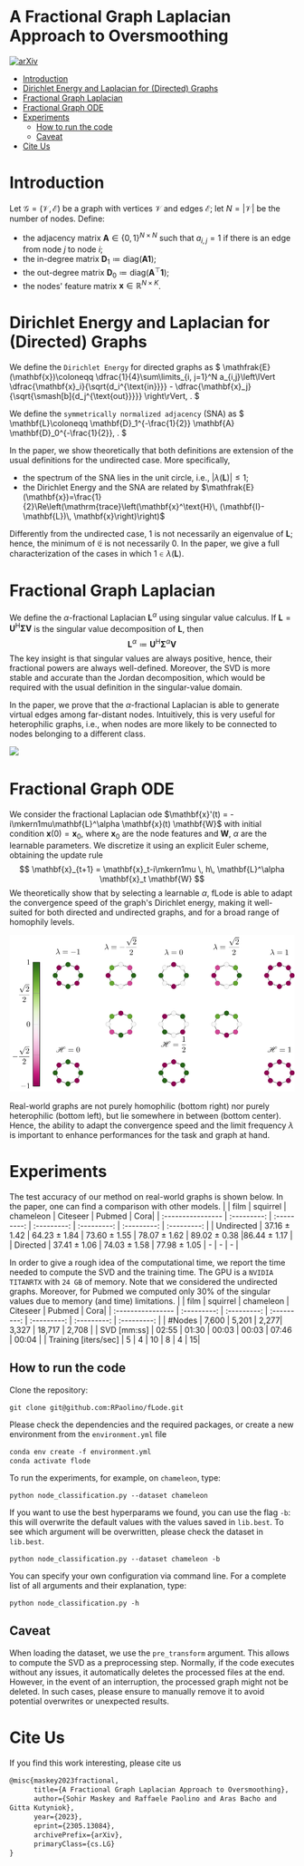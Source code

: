 # A Fractional Graph Laplacian Approach to Oversmoothing
[![arXiv](https://img.shields.io/badge/arXiv-cs-blueviolet.svg)](https://arxiv.org/abs/2305.13084)
+ [Introduction](#introduction)
+ [Dirichlet Energy and Laplacian for (Directed) Graphs](#dirichlet-energy-and-laplacian-for-directed-graphs)
+ [Fractional Graph Laplacian](#fractional-graph-laplacian)
+ [Fractional Graph ODE](#fractional-graph-ode)
+ [Experiments](#experiments)
    - [How to run the code](#how-to-run-the-code)
    - [Caveat](#caveat)
+ [Cite Us](#cite-us)

# Introduction
Let $\mathcal{G}=(\mathcal{V}, \mathcal{E})$ be a graph with vertices $\mathcal{V}$ and edges $\mathcal{E}$; let $N=\lvert \mathcal{V}\rvert$ be the number of nodes. Define:
- the adjacency matrix $\mathbf{A}\in\{0, 1\}^{N\times N}$ such that $a_{i, j}=1$ if there is an edge from node $j$ to node $i$;
- the in-degree matrix $\mathbf{D}_1 \coloneqq \mathrm{diag}(\mathbf{A}\mathbf{1})$;
- the out-degree matrix $\mathbf{D}_0 \coloneqq \mathrm{diag}(\mathbf{A}^\top\mathbf{1})$;
- the nodes' feature matrix $\mathbf{x}\in\mathbb{R}^{N\times K}$.

#  Dirichlet Energy and Laplacian for (Directed) Graphs
We define the ``Dirichlet Energy`` for directed graphs as 
$
\mathfrak{E}(\mathbf{x})\coloneqq \dfrac{1}{4}\sum\limits_{i, j=1}^N a_{i,j}\left\lVert \dfrac{\mathbf{x}_i}{\sqrt{d_i^{\text{in}}}} - \dfrac{\mathbf{x}_j}{\sqrt{\smash[b]{d_j^{\text{out}}}}} \right\rVert\, .
$

We define the ``symmetrically normalized adjacency`` (SNA) as 
$
\mathbf{L}\coloneqq \mathbf{D}_1^{-\frac{1}{2}} \mathbf{A} \mathbf{D}_0^{-\frac{1}{2}}\, .
$

In the paper, we show theoretically that both definitions are extension of the usual definitions for the undirected case. More specifically,
- the spectrum of the SNA lies in the unit circle, i.e., $\lvert\lambda(\mathbf{L})\rvert \leq 1$;
- the Dirichlet Energy and the SNA are related by $\mathfrak{E}(\mathbf{x})=\frac{1}{2}\Re\left(\mathrm{trace}\left(\mathbf{x}^\text{H}\, (\mathbf{I}-\mathbf{L})\, \mathbf{x}\right)\right)$

Differently from the undirected case, $1$ is not necessarily an eigenvalue of $\mathbf{L}$; hence, the minimum of $\mathfrak{E}$ is not necessarily $0$. In the paper, we give a full characterization of the cases in which $1\in\lambda(\mathbf{L})$.

# Fractional Graph Laplacian

We define the $\alpha$-fractional Laplacian $\mathbf{L}^\alpha$ using singular value calculus. If $\mathbf{L}=\mathbf{U}^\text{H}\mathbf{\Sigma}\mathbf{V}$ is the singular value decomposition of $\mathbf{L}$, then
$$
\mathbf{L}^\alpha \coloneqq \mathbf{U}^\text{H}\mathbf{\Sigma}^{\alpha}\mathbf{V}
$$
The key insight is that singular values are always positive, hence, their fractional powers are always well-defined. Moreover, the SVD is more stable and accurate than the Jordan decomposition, which would be required with the usual definition in the singular-value domain.


In the paper, we prove that the $\alpha$-fractional Laplacian is able to generate virtual edges among far-distant nodes. Intuitively, this is very useful for heterophilic graphs, i.e., when nodes are more likely to be connected to nodes belonging to a different class.

<img style="float: center;" src="imgs/fL.gif"/>



# Fractional Graph ODE
We consider the fractional Laplacian ode $\mathbf{x}'(t) = -i\mkern1mu\mathbf{L}^\alpha \mathbf{x}(t) \mathbf{W}$ with initial condition $\mathbf{x}(0)=\mathbf{x}_0$, where $\mathbf{x}_0$ are the node features and $\mathbf{W}$, $\alpha$ are the learnable parameters. We discretize it using an explicit Euler scheme, obtaining the update rule
$$
\mathbf{x}_{t+1} = \mathbf{x}_t-i\mkern1mu \, h\, \mathbf{L}^\alpha \mathbf{x}_t \mathbf{W}
$$
We theoretically show that by selecting a learnable $\alpha$, fLode is able to adapt the convergence speed of the graph's Dirichlet energy, making it well-suited for both directed and undirected graphs, and for a broad range of homophily levels.

<img style="float: center;" img src="imgs/C8_eigs.svg">

Real-world graphs are not purely homophilic (bottom right) nor purely heterophilic (bottom left), but lie somewhere in between (bottom center). Hence, the ability to adapt the convergence speed and the limit frequency $\lambda$ is important to enhance performances for the task and graph at hand.


# Experiments

The test accuracy of our method on real-world graphs is shown below. In the paper, one can find a comparison with other models.
|               | film | squirrel | chameleon | Citeseer | Pubmed | Cora|
| :---------------- | :---------: | :---------: | :---------: | :---------: | :---------: | :---------: |
| Undirected | 37.16 ± 1.42 | 64.23 ± 1.84 | 73.60 ± 1.55 | 78.07 ± 1.62 | 89.02 ± 0.38 |86.44 ± 1.17 |
| Directed   | 37.41 ± 1.06 | 74.03 ± 1.58 | 77.98 ± 1.05 | - | - | - |


In order to give a rough idea of the computational time, we report the time needed to compute the SVD and the training time. The GPU is a `NVIDIA TITANRTX` with `24 GB` of memory. Note that we considered the undirected graphs. Moreover, for Pubmed we computed only 30% of the singular values due to memory (and time) limitations.
|               | film | squirrel | chameleon | Citeseer | Pubmed | Cora|
| :---------------- | :---------: | :---------: | :---------: | :---------: | :---------: | :---------: |
| #Nodes  | 7,600  |  5,201 | 2,277|  3,327 | 18,717  | 2,708  |
| SVD [mm:ss] |   02:55   | 01:30 | 00:03 | 00:03 | 07:46 | 00:04 |
| Training [iters/sec] | 5 | 4 | 10 | 8 | 4 | 15|
## How to run the code
Clone the repository:
```
git clone git@github.com:RPaolino/fLode.git
```
Please check the dependencies and the required packages, or create a new environment from the `environment.yml` file
```
conda env create -f environment.yml
conda activate flode
```
To run the experiments, for example, on `chameleon`, type:
```
python node_classification.py --dataset chameleon
```
If you want to use the best hyperparams we found, you can use the flag `-b`: this will overwrite the default values with the values saved in `lib.best`. To see which argument will be overwritten, please check the dataset in `lib.best`. 
```
python node_classification.py --dataset chameleon -b
```

You can specify your own configuration via command line. For a complete list of all arguments and their explanation, type:
```
python node_classification.py -h
```

## Caveat
When loading the dataset, we use the `pre_transform` argument. This allows to compute the SVD as a preprocessing step. Normally, if the code executes without any issues, it automatically deletes the processed files at the end. However, in the event of an interruption, the processed graph might not be deleted. In such cases, please ensure to manually remove it to avoid potential overwrites or unexpected results.

# Cite Us
If you find this work interesting, please cite us
```
@misc{maskey2023fractional,
      title={A Fractional Graph Laplacian Approach to Oversmoothing}, 
      author={Sohir Maskey and Raffaele Paolino and Aras Bacho and Gitta Kutyniok},
      year={2023},
      eprint={2305.13084},
      archivePrefix={arXiv},
      primaryClass={cs.LG}
}
```

